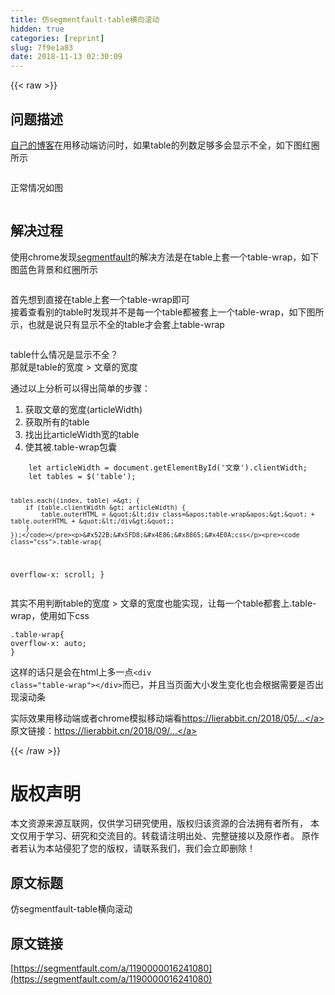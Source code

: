 ```yaml
---
title: 仿segmentfault-table横向滚动
hidden: true
categories: [reprint]
slug: 7f9e1a83
date: 2018-11-13 02:30:09
---
```


{{< raw >}}
<h2>&#x95EE;&#x9898;&#x63CF;&#x8FF0;</h2><p><a href="https://lierabbit.cn" rel="nofollow noreferrer">&#x81EA;&#x5DF1;&#x7684;&#x535A;&#x5BA2;</a>&#x5728;&#x7528;&#x79FB;&#x52A8;&#x7AEF;&#x8BBF;&#x95EE;&#x65F6;&#xFF0C;&#x5982;&#x679C;table&#x7684;&#x5217;&#x6570;&#x8DB3;&#x591F;&#x591A;&#x4F1A;&#x663E;&#x793A;&#x4E0D;&#x5168;&#xFF0C;&#x5982;&#x4E0B;&#x56FE;&#x7EA2;&#x5708;&#x6240;&#x793A;</p><p><span class="img-wrap"><img data-src="/img/bVbgjlz?w=800&amp;h=938" src="https://static.alili.tech/img/bVbgjlz?w=800&amp;h=938" alt="" title=""></span></p><p>&#x6B63;&#x5E38;&#x60C5;&#x51B5;&#x5982;&#x56FE;</p><p><span class="img-wrap"><img data-src="/img/bVbgjlM?w=2066&amp;h=244" src="https://static.alili.tech/img/bVbgjlM?w=2066&amp;h=244" alt="" title=""></span></p><h2>&#x89E3;&#x51B3;&#x8FC7;&#x7A0B;</h2><p>&#x4F7F;&#x7528;chrome&#x53D1;&#x73B0;<a href="https://segmentfault.com">segmentfault</a>&#x7684;&#x89E3;&#x51B3;&#x65B9;&#x6CD5;&#x662F;&#x5728;table&#x4E0A;&#x5957;&#x4E00;&#x4E2A;table-wrap&#xFF0C;&#x5982;&#x4E0B;&#x56FE;&#x84DD;&#x8272;&#x80CC;&#x666F;&#x548C;&#x7EA2;&#x5708;&#x6240;&#x793A;</p><p><span class="img-wrap"><img data-src="/img/bVbgjlV?w=2766&amp;h=1476" src="https://static.alili.tech/img/bVbgjlV?w=2766&amp;h=1476" alt="" title=""></span></p><p>&#x9996;&#x5148;&#x60F3;&#x5230;&#x76F4;&#x63A5;&#x5728;table&#x4E0A;&#x5957;&#x4E00;&#x4E2A;table-wrap&#x5373;&#x53EF;<br>&#x63A5;&#x7740;&#x67E5;&#x770B;&#x522B;&#x7684;table&#x65F6;&#x53D1;&#x73B0;&#x5E76;&#x4E0D;&#x662F;&#x6BCF;&#x4E00;&#x4E2A;table&#x90FD;&#x88AB;&#x5957;&#x4E0A;&#x4E00;&#x4E2A;table-wrap&#xFF0C;&#x5982;&#x4E0B;&#x56FE;&#x6240;&#x793A;&#xFF0C;&#x4E5F;&#x5C31;&#x662F;&#x8BF4;&#x53EA;&#x6709;&#x663E;&#x793A;&#x4E0D;&#x5168;&#x7684;table&#x624D;&#x4F1A;&#x5957;&#x4E0A;table-wrap</p><p><span class="img-wrap"><img data-src="/img/bVbgjlZ?w=2738&amp;h=1412" src="https://static.alili.tech/img/bVbgjlZ?w=2738&amp;h=1412" alt="" title=""></span></p><p>table&#x4EC0;&#x4E48;&#x60C5;&#x51B5;&#x662F;&#x663E;&#x793A;&#x4E0D;&#x5168;&#xFF1F;<br>&#x90A3;&#x5C31;&#x662F;table&#x7684;&#x5BBD;&#x5EA6; &gt; &#x6587;&#x7AE0;&#x7684;&#x5BBD;&#x5EA6;</p><p>&#x901A;&#x8FC7;&#x4EE5;&#x4E0A;&#x5206;&#x6790;&#x53EF;&#x4EE5;&#x5F97;&#x51FA;&#x7B80;&#x5355;&#x7684;&#x6B65;&#x9AA4;&#xFF1A;</p><ol><li>&#x83B7;&#x53D6;&#x6587;&#x7AE0;&#x7684;&#x5BBD;&#x5EA6;(articleWidth)</li><li>&#x83B7;&#x53D6;&#x6240;&#x6709;&#x7684;table</li><li>&#x627E;&#x51FA;&#x6BD4;articleWidth&#x5BBD;&#x7684;table</li><li>&#x4F7F;&#x5176;&#x88AB;.table-wrap&#x5305;&#x56CA;</li></ol><pre><code class="javaScript">    let articleWidth = document.getElementById(&apos;&#x6587;&#x7AE0;&apos;).clientWidth;
    let tables = $(&apos;table&apos;);
    
    tables.each((index, table) =&gt; {
        if (table.clientWidth &gt; articleWidth) {
            table.outerHTML = &quot;&lt;div class=&apos;table-wrap&apos;&gt;&quot; + table.outerHTML + &quot;&lt;/div&gt;&quot;;
        }
    });</code></pre><p>&#x522B;&#x5FD8;&#x4E86;&#x8865;&#x4E0A;css</p><pre><code class="css">.table-wrap{
  overflow-x: scroll;
}</code></pre><p>&#x5176;&#x5B9E;&#x4E0D;&#x7528;&#x5224;&#x65AD;table&#x7684;&#x5BBD;&#x5EA6; &gt; &#x6587;&#x7AE0;&#x7684;&#x5BBD;&#x5EA6;&#x4E5F;&#x80FD;&#x5B9E;&#x73B0;&#xFF0C;&#x8BA9;&#x6BCF;&#x4E00;&#x4E2A;table&#x90FD;&#x5957;&#x4E0A;.table-wrap&#xFF0C;&#x4F7F;&#x7528;&#x5982;&#x4E0B;css</p><pre><code class="css">.table-wrap{
  overflow-x: auto;
}</code></pre><p>&#x8FD9;&#x6837;&#x7684;&#x8BDD;&#x53EA;&#x662F;&#x4F1A;&#x5728;html&#x4E0A;&#x591A;&#x4E00;&#x70B9;<code>&lt;div class=&quot;table-wrap&quot;&gt;&lt;/div&gt;</code>&#x800C;&#x5DF2;&#xFF0C;&#x5E76;&#x4E14;&#x5F53;&#x9875;&#x9762;&#x5927;&#x5C0F;&#x53D1;&#x751F;&#x53D8;&#x5316;&#x4E5F;&#x4F1A;&#x6839;&#x636E;&#x9700;&#x8981;&#x662F;&#x5426;&#x51FA;&#x73B0;&#x6EDA;&#x52A8;&#x6761;</p><p>&#x5B9E;&#x9645;&#x6548;&#x679C;&#x7528;&#x79FB;&#x52A8;&#x7AEF;&#x6216;&#x8005;chrome&#x6A21;&#x62DF;&#x79FB;&#x52A8;&#x7AEF;&#x770B;<a href="https://lierabbit.cn/2018/05/08/%E6%9C%80%E9%95%BF%E5%9B%9E%E6%96%87%E5%AD%90%E4%B8%B2" rel="nofollow noreferrer"></a><a href="https://lierabbit.cn/2018/05/08/%E6%9C%80%E9%95%BF%E5%9B%9E%E6%96%87%E5%AD%90%E4%B8%B2" rel="nofollow noreferrer">https://lierabbit.cn/2018/05/...</a><br>&#x539F;&#x6587;&#x94FE;&#x63A5;&#xFF1A;<a href="https://lierabbit.cn/2018/09/02/%E4%BB%BFsegmentfault-table%E6%A8%AA%E5%90%91%E6%BB%9A%E5%8A%A8/" rel="nofollow noreferrer"></a><a href="https://lierabbit.cn/2018/09/02/%E4%BB%BFsegmentfault-table%E6%A8%AA%E5%90%91%E6%BB%9A%E5%8A%A8" rel="nofollow noreferrer">https://lierabbit.cn/2018/09/...</a></p>
{{< /raw >}}

# 版权声明
本文资源来源互联网，仅供学习研究使用，版权归该资源的合法拥有者所有，
本文仅用于学习、研究和交流目的。转载请注明出处、完整链接以及原作者。
原作者若认为本站侵犯了您的版权，请联系我们，我们会立即删除！

## 原文标题
仿segmentfault-table横向滚动

## 原文链接
[https://segmentfault.com/a/1190000016241080](https://segmentfault.com/a/1190000016241080)

